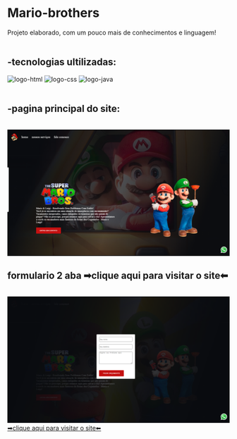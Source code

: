 <h1>Mario-brothers</h1>
Projeto elaborado, com um pouco mais  de conhecimentos e linguagem!
<br>
<br>
<h2>-tecnologias ultilizadas:</h2>
<img src="https://img.shields.io/badge/HTML5-E34F26?style=for-the-badge&logo=html5&logoColor=white" alt="logo-html"/>
<img src="https://img.shields.io/badge/CSS3-1572B6?style=for-the-badge&logo=css3&logoColor=white" alt="logo-css"/>
<img src="https://img.shields.io/badge/JavaScript-F7DF1E?style=for-the-badge&logo=javascript&logoColor=black" alt="logo-java"/>
<br>
<br>
<h2>-pagina principal do site:</h2>
<br>
<img src="https://github.com/Ricardojulio777/Site-mario-brothers/blob/master/img/Captura%20de%20Tela%20(17).png?raw=true"/>
<br>
<h2>formulario 2 aba    <a>➡clique aqui para visitar o site⬅</a></h2>    
<br>
<img src="https://github.com/Ricardojulio777/Site-mario-brothers/blob/master/img/Captura%20de%20Tela%20(18).png?raw=true"/>
<a href="https://ricardojulio777.github.io/Site-mario-brothers/">➡clique aqui para visitar o site⬅</a>

